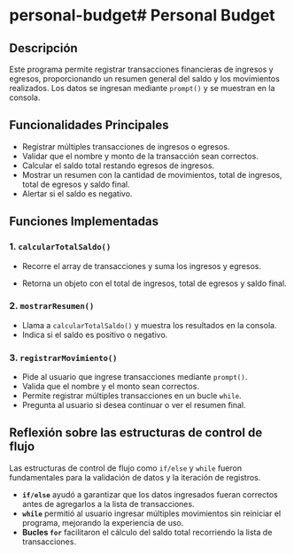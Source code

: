 # personal-budget# Personal Budget

## Descripción

Este programa permite registrar transacciones financieras de ingresos y egresos, proporcionando un resumen general del saldo y los movimientos realizados. Los datos se ingresan mediante `prompt()` y se muestran en la consola.

## Funcionalidades Principales

- Registrar múltiples transacciones de ingresos o egresos.
- Validar que el nombre y monto de la transacción sean correctos.
- Calcular el saldo total restando egresos de ingresos.
- Mostrar un resumen con la cantidad de movimientos, total de ingresos, total de egresos y saldo final.
- Alertar si el saldo es negativo.

## Funciones Implementadas

### 1. `calcularTotalSaldo()`

- Recorre el array de transacciones y suma los ingresos y egresos.

- Retorna un objeto con el total de ingresos, total de egresos y saldo final.

### 2. `mostrarResumen()`

- Llama a `calcularTotalSaldo()` y muestra los resultados en la consola.
- Indica si el saldo es positivo o negativo.

### 3. `registrarMovimiento()`

- Pide al usuario que ingrese transacciones mediante `prompt()`.
- Valida que el nombre y el monto sean correctos.
- Permite registrar múltiples transacciones en un bucle `while`.
- Pregunta al usuario si desea continuar o ver el resumen final.

## Reflexión sobre las estructuras de control de flujo

Las estructuras de control de flujo como `if/else` y `while` fueron fundamentales para la validación de datos y la iteración de registros.

- **`if/else`** ayudó a garantizar que los datos ingresados fueran correctos antes de agregarlos a la lista de transacciones.
- **`while`** permitió al usuario ingresar múltiples movimientos sin reiniciar el programa, mejorando la experiencia de uso.
- **Bucles `for`** facilitaron el cálculo del saldo total recorriendo la lista de transacciones.
